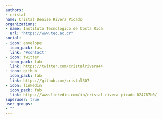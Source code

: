 ```yaml
---
authors:
- cristal
name: Cristal Denise Rivera Picado
organizations:
- name: Instituto Tecnológico de Costa Rica
  url: "https://www.tec.ac.cr"
social:
- icon: envelope
  icon_pack: fas
  link: '#contact'
- icon: twitter
  icon_pack: fab
  link: https://twitter.com/cristalrivera44
- icon: github
  icon_pack: fab
  link: https://github.com/cristal307
- icon: linkedin
  icon_pack: fab
  link: https://www.linkedin.com/in/cristal-rivera-picado-024767b0/
superuser: true
user_groups:
- ""
---
```



